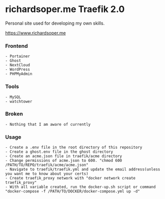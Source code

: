# richardsoper.me Traefik 2.0

Personal site used for developing my own skills.

https://www.richardsoper.me

### Frontend

    - Portainer
    - Ghost
    - NextCloud
    - WordPress
    - PHPMyAdmin

### Tools

    - MySQL
    - watchtower

### Broken

    - Nothing that I am aware of currently

### Usage

    - Create a .env file in the root directory of this repository
    - Create a ghost.env file in the ghost directory
    - Create an acme.json file in traefik/acme directory
    - Change permissions of acme.json to 600. "chmod 600 /PATH/TO/REPO/traefik/acme/acme.json"
    - Navigate to traefik/traefik.yml and update the email address(unless you want me to know about your certs)
    - Create traefik_proxy network with "docker network create traefik_proxy"
    - With all variable created, run the docker-up.sh script or command "docker-compose -f /PATH/TO/DOCKER/docker-compose.yml up -d"

